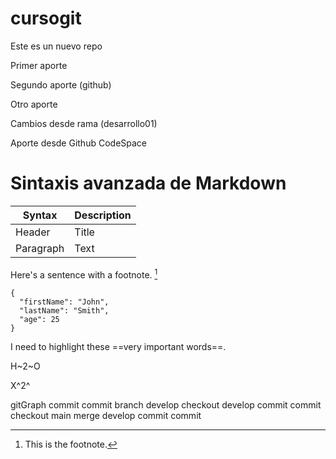 # cursogit
Este es un nuevo repo

Primer aporte

Segundo aporte (github)

Otro aporte

Cambios desde rama (desarrollo01)

Aporte desde Github CodeSpace


# Sintaxis avanzada de Markdown

| Syntax | Description |
| ----------- | ----------- |
| Header | Title |
| Paragraph | Text |

Here's a sentence with a footnote. [^1]

```
{
  "firstName": "John",
  "lastName": "Smith",
  "age": 25
}
```

I need to highlight these ==very important words==.

H~2~O

X^2^

[^1]: This is the footnote.

gitGraph
    commit
    commit
    branch develop
    checkout develop
    commit
    commit
    checkout main
    merge develop
    commit
    commit

